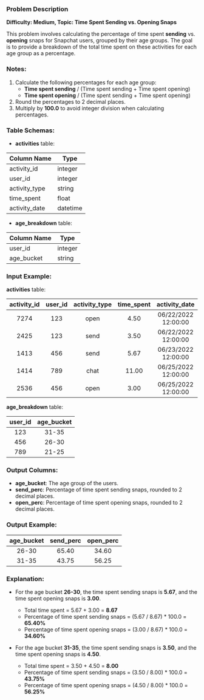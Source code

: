 ### Problem Description

**Difficulty: Medium, Topic: Time Spent Sending vs. Opening Snaps**

This problem involves calculating the percentage of time spent **sending** vs. **opening** snaps for Snapchat users, grouped by their age groups. The goal is to provide a breakdown of the total time spent on these activities for each age group as a percentage.

### Notes:
1. Calculate the following percentages for each age group:
   - **Time spent sending** / (Time spent sending + Time spent opening)
   - **Time spent opening** / (Time spent sending + Time spent opening)
2. Round the percentages to 2 decimal places.
3. Multiply by **100.0** to avoid integer division when calculating percentages.

### Table Schemas:

- **activities** table:

| Column Name   | Type       |
|---------------|------------|
| activity_id   | integer    |
| user_id       | integer    |
| activity_type | string     | ('send', 'open', 'chat') |
| time_spent    | float      |
| activity_date | datetime   |

- **age_breakdown** table:

| Column Name | Type   |
|-------------|--------|
| user_id     | integer|
| age_bucket  | string | ('21-25', '26-30', '31-35') |

### Input Example:

**activities** table:

| activity_id | user_id | activity_type | time_spent | activity_date        |
|:-----------:|:-------:|:--------------:|:----------:|:--------------------:|
| 7274        | 123     | open           | 4.50       | 06/22/2022 12:00:00  |
| 2425        | 123     | send           | 3.50       | 06/22/2022 12:00:00  |
| 1413        | 456     | send           | 5.67       | 06/23/2022 12:00:00  |
| 1414        | 789     | chat           | 11.00      | 06/25/2022 12:00:00  |
| 2536        | 456     | open           | 3.00       | 06/25/2022 12:00:00  |

**age_breakdown** table:

| user_id | age_bucket |
|:-------:|:----------:|
| 123     | 31-35      |
| 456     | 26-30      |
| 789     | 21-25      |

### Output Columns:
- **age_bucket**: The age group of the users.
- **send_perc**: Percentage of time spent sending snaps, rounded to 2 decimal places.
- **open_perc**: Percentage of time spent opening snaps, rounded to 2 decimal places.

### Output Example:

| age_bucket | send_perc | open_perc |
|:----------:|:---------:|:---------:|
| 26-30      | 65.40     | 34.60     |
| 31-35      | 43.75     | 56.25     |

### Explanation:
- For the age bucket **26-30**, the time spent sending snaps is **5.67**, and the time spent opening snaps is **3.00**.
  - Total time spent = 5.67 + 3.00 = **8.67**
  - Percentage of time spent sending snaps = (5.67 / 8.67) * 100.0 = **65.40%**
  - Percentage of time spent opening snaps = (3.00 / 8.67) * 100.0 = **34.60%**
  
- For the age bucket **31-35**, the time spent sending snaps is **3.50**, and the time spent opening snaps is **4.50**.
  - Total time spent = 3.50 + 4.50 = **8.00**
  - Percentage of time spent sending snaps = (3.50 / 8.00) * 100.0 = **43.75%**
  - Percentage of time spent opening snaps = (4.50 / 8.00) * 100.0 = **56.25%**

